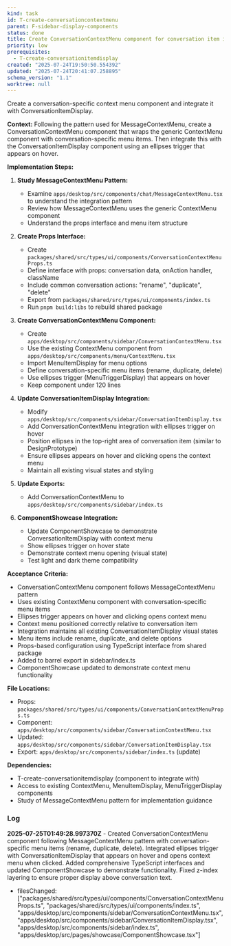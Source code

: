 ```yaml
---
kind: task
id: T-create-conversationcontextmenu
parent: F-sidebar-display-components
status: done
title: Create ConversationContextMenu component for conversation item integration
priority: low
prerequisites:
  - T-create-conversationitemdisplay
created: "2025-07-24T19:50:50.554392"
updated: "2025-07-24T20:41:07.258895"
schema_version: "1.1"
worktree: null
---
```


Create a conversation-specific context menu component and integrate it with ConversationItemDisplay.

**Context:**
Following the pattern used for MessageContextMenu, create a ConversationContextMenu component that wraps the generic ContextMenu component with conversation-specific menu items. Then integrate this with the ConversationItemDisplay component using an ellipses trigger that appears on hover.

**Implementation Steps:**

1. **Study MessageContextMenu Pattern:**
   - Examine `apps/desktop/src/components/chat/MessageContextMenu.tsx` to understand the integration pattern
   - Review how MessageContextMenu uses the generic ContextMenu component
   - Understand the props interface and menu item structure

2. **Create Props Interface:**
   - Create `packages/shared/src/types/ui/components/ConversationContextMenuProps.ts`
   - Define interface with props: conversation data, onAction handler, className
   - Include common conversation actions: "rename", "duplicate", "delete"
   - Export from `packages/shared/src/types/ui/components/index.ts`
   - Run `pnpm build:libs` to rebuild shared package

3. **Create ConversationContextMenu Component:**
   - Create `apps/desktop/src/components/sidebar/ConversationContextMenu.tsx`
   - Use the existing ContextMenu component from `apps/desktop/src/components/menu/ContextMenu.tsx`
   - Import MenuItemDisplay for menu options
   - Define conversation-specific menu items (rename, duplicate, delete)
   - Use ellipses trigger (MenuTriggerDisplay) that appears on hover
   - Keep component under 120 lines

4. **Update ConversationItemDisplay Integration:**
   - Modify `apps/desktop/src/components/sidebar/ConversationItemDisplay.tsx`
   - Add ConversationContextMenu integration with ellipses trigger on hover
   - Position ellipses in the top-right area of conversation item (similar to DesignPrototype)
   - Ensure ellipses appears on hover and clicking opens the context menu
   - Maintain all existing visual states and styling

5. **Update Exports:**
   - Add ConversationContextMenu to `apps/desktop/src/components/sidebar/index.ts`

6. **ComponentShowcase Integration:**
   - Update ComponentShowcase to demonstrate ConversationItemDisplay with context menu
   - Show ellipses trigger on hover state
   - Demonstrate context menu opening (visual state)
   - Test light and dark theme compatibility

**Acceptance Criteria:**

- ConversationContextMenu component follows MessageContextMenu pattern
- Uses existing ContextMenu component with conversation-specific menu items
- Ellipses trigger appears on hover and clicking opens context menu
- Context menu positioned correctly relative to conversation item
- Integration maintains all existing ConversationItemDisplay visual states
- Menu items include rename, duplicate, and delete options
- Props-based configuration using TypeScript interface from shared package
- Added to barrel export in sidebar/index.ts
- ComponentShowcase updated to demonstrate context menu functionality

**File Locations:**

- Props: `packages/shared/src/types/ui/components/ConversationContextMenuProps.ts`
- Component: `apps/desktop/src/components/sidebar/ConversationContextMenu.tsx`
- Updated: `apps/desktop/src/components/sidebar/ConversationItemDisplay.tsx`
- Export: `apps/desktop/src/components/sidebar/index.ts` (update)

**Dependencies:**

- T-create-conversationitemdisplay (component to integrate with)
- Access to existing ContextMenu, MenuItemDisplay, MenuTriggerDisplay components
- Study of MessageContextMenu pattern for implementation guidance

### Log

**2025-07-25T01:49:28.997370Z** - Created ConversationContextMenu component following MessageContextMenu pattern with conversation-specific menu items (rename, duplicate, delete). Integrated ellipses trigger with ConversationItemDisplay that appears on hover and opens context menu when clicked. Added comprehensive TypeScript interfaces and updated ComponentShowcase to demonstrate functionality. Fixed z-index layering to ensure proper display above conversation text.

- filesChanged: ["packages/shared/src/types/ui/components/ConversationContextMenuProps.ts", "packages/shared/src/types/ui/components/index.ts", "apps/desktop/src/components/sidebar/ConversationContextMenu.tsx", "apps/desktop/src/components/sidebar/ConversationItemDisplay.tsx", "apps/desktop/src/components/sidebar/index.ts", "apps/desktop/src/pages/showcase/ComponentShowcase.tsx"]
